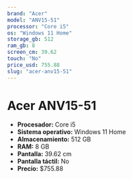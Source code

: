 ```yaml
---
brand: "Acer"
model: "ANV15-51"
processor: "Core i5"
os: "Windows 11 Home"
storage_gb: 512
ram_gb: 8
screen_cm: 39.62
touch: "No"
price_usd: 755.88
slug: "acer-anv15-51"
---
```


# Acer ANV15-51

- **Procesador:** Core i5
- **Sistema operativo:** Windows 11 Home
- **Almacenamiento:** 512 GB
- **RAM:** 8 GB
- **Pantalla:** 39.62 cm
- **Pantalla táctil:** No
- **Precio:** $755.88
